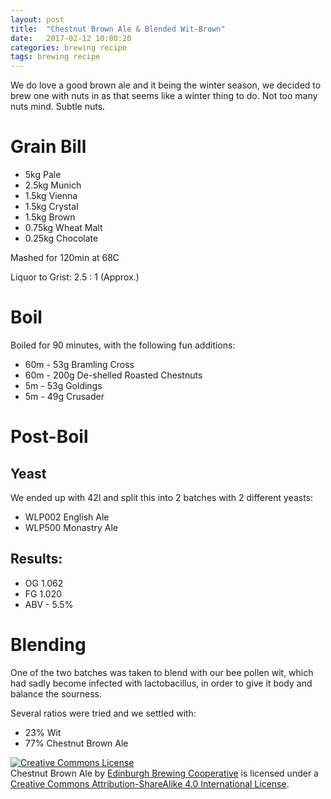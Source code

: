 ```yaml
---
layout: post
title:  "Chestnut Brown Ale & Blended Wit-Brown"
date:   2017-02-12 10:00:20
categories: brewing recipe
tags: brewing recipe
---
```


We do love a good brown ale and it being the winter season, we decided to brew one with nuts in as that seems like a winter thing to do. Not too many nuts mind. Subtle nuts.

Grain Bill
==========

- 5kg Pale
- 2.5kg Munich
- 1.5kg Vienna
- 1.5kg Crystal
- 1.5kg Brown
- 0.75kg Wheat Malt
- 0.25kg Chocolate

Mashed for 120min at 68C

Liquor to Grist: 2.5 : 1 (Approx.)

Boil
====

Boiled for 90 minutes, with the following fun additions:

- 60m - 53g Bramling Cross
- 60m - 200g De-shelled Roasted Chestnuts
- 5m - 53g Goldings
- 5m - 49g Crusader

Post-Boil
=========

Yeast
-----

We ended up with 42l and split this into 2 batches with 2 different yeasts:

- WLP002 English Ale
- WLP500 Monastry Ale

Results:
--------

- OG 1.062
- FG 1.020
- ABV - 5.5%

Blending
========

One of the two batches was taken to blend with our bee pollen wit, which had sadly become infected with lactobacillus, in order to give it body and balance the sourness. 

Several ratios were tried and we settled with:
- 23% Wit
- 77% Chestnut Brown Ale

<a rel="license" href="http://creativecommons.org/licenses/by-sa/4.0/"><img alt="Creative Commons License" style="border-width:0" src="https://i.creativecommons.org/l/by-sa/4.0/88x31.png" /></a><br /><span xmlns:dct="http://purl.org/dc/terms/" href="http://purl.org/dc/dcmitype/Text" property="dct:title" rel="dct:type">Chestnut Brown Ale</span> by <a xmlns:cc="http://creativecommons.org/ns#" href="https://edinburgh-brewing-cooperative.github.io" property="cc:attributionName" rel="cc:attributionURL">Edinburgh Brewing Cooperative</a> is licensed under a <a rel="license" href="http://creativecommons.org/licenses/by-sa/4.0/">Creative Commons Attribution-ShareAlike 4.0 International License</a>.

